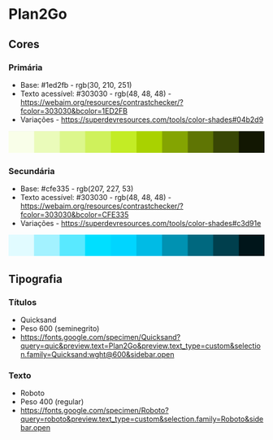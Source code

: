 # Plan2Go

## Cores

### Primária

* Base: #1ed2fb - rgb(30, 210, 251)
* Texto acessível: #303030 - rgb(48, 48, 48) - https://webaim.org/resources/contrastchecker/?fcolor=303030&bcolor=1ED2FB
* Variações - https://superdevresources.com/tools/color-shades#04b2d9

![primary](design/primary.png)

### Secundária

* Base: #cfe335 - rgb(207, 227, 53)
* Texto acessível: #303030 - rgb(48, 48, 48) - https://webaim.org/resources/contrastchecker/?fcolor=303030&bcolor=CFE335
* Variações - https://superdevresources.com/tools/color-shades#c3d91e

![secondary](design/secondary.png)

## Tipografia

### Títulos

* Quicksand
* Peso 600 (seminegrito)
* https://fonts.google.com/specimen/Quicksand?query=quic&preview.text=Plan2Go&preview.text_type=custom&selection.family=Quicksand:wght@600&sidebar.open

### Texto

* Roboto
* Peso 400 (regular)
* https://fonts.google.com/specimen/Roboto?query=roboto&preview.text_type=custom&selection.family=Roboto&sidebar.open
